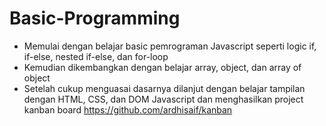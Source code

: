# Basic-Programming
- Memulai dengan belajar basic pemrograman Javascript seperti logic if, if-else, nested if-else, dan for-loop
- Kemudian dikembangkan dengan belajar array, object, dan array of object
- Setelah cukup menguasai dasarnya dilanjut dengan belajar tampilan dengan HTML, CSS, dan DOM Javascript dan menghasilkan project kanban board https://github.com/ardhisaif/kanban
